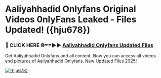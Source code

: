# Aaliyahhadid Onlyfans Original Videos 0nlyFans Leaked - Files Updated! ({hju678})

<h3>🔴 CLICK HERE 🌐==►► <a href="https://tinyurl.com/ms9xzufz" rel="nofollow">Aaliyahhadid Onlyfans Updated Files</a></h3>

Get Aaliyahhadid Onlyfans and all content. Now you can access all videos and pictures of Aaliyahhadid Onlyfans. New Updated Files 2025!

[![{hju678}](https://i.imgur.com/PQ7UWWw.gif)](https://tinyurl.com/ms9xzufz)